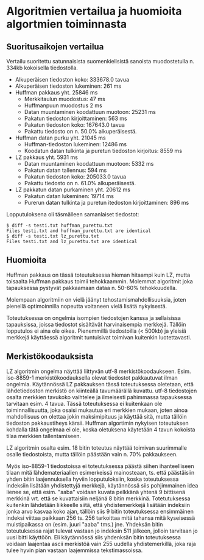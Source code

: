 # Algoritmien vertailua ja huomioita algortmien toiminnasta

## Suoritusaikojen vertailua

Vertailu suoritettu satunnaisista suomenkielisistä sanoista muodostetulla n. 334kb
kokoisella tiedostolla.

- Alkuperäisen tiedoston koko: 333678.0 tavua
- Alkuperäisen tiedoston lukeminen: 261 ms
- Huffman pakkaus yht. 25846 ms
   - Merkkitaulun muodostus: 47 ms
   - Huffmanpuun muodostus 2 ms
   - Datan muuntaminen koodattuun muotoon: 25231 ms
   - Pakatun tiedoston kirjoittaminen: 563 ms
   - Pakatun tiedoston koko: 167643.0 tavua
   - Pakattu tiedosto on n. 50.0% alkuperäisestä.
- Huffman datan purku yht. 21045 ms
   - Huffman-tiedoston lukeminen: 12486 ms
   - Koodatun datan tulkinta ja puretun tiedoston kirjoitus: 8559 ms
- LZ pakkaus yht. 5931 ms
   - Datan muuntaminen koodattuun muotoon: 5332 ms
   - Pakatun datan tallennus: 594 ms
   - Pakatun tiedoston koko: 205033.0 tavua
   - Pakattu tiedosto on n. 61.0% alkuperäisestä.
- LZ pakkatun datan purkaminen yht. 20612 ms
   - Pakatun datan lukeminen: 19714 ms
   - Purerun datan tulkinta ja puretun itedoston kirjoittaminen: 896 ms

Lopputuloksena oli täsmälleen samanlaiset tiedostot:

```console
$ diff -s testi.txt huffman_purettu.txt
Files testi.txt and huffman_purettu.txt are identical
$ diff -s testi.txt lz_purettu.txt
Files testi.txt and lz_purettu.txt are identical
```

## Huomioita

Huffman pakkaus on tässä toteutuksessa hieman hitaampi kuin LZ, mutta toisaalta
Huffman pakkaus toimii tehokkaammin. Molemmat algoritmit joka tapauksessa pystyvät
pakkaamaan dataa n. 50-60% tehokkuudella.

Molempaan algoritmiin on vielä jäänyt tehostamismahdollisuuksia, joten pienellä
optimoinnilla nopeutta voitaneen vielä lisätä nykyisestä.

Toteutuksessa on ongelmia isompien tiedostojen kanssa ja sellaisissa tapauksissa,
joissa tiedostot sisältävät harvinaisempia merkkejä. Tällöin lopputulos ei aina
ole oikea. Pienemmillä tiedostoilla (< 500kb) ja yleisiä merkkejä käyttäessä
algoritmit tuntuisivat toimivan kuitenkin luotettavasti.

## Merkistökoodauksista

LZ algoritmin ongelma näyttää liittyvän utf-8 merkistökoodaukseen. Esim. iso-8859-1
merkistökoodauksella olevat tiedostot pakkautuvat ilman ongelmia. Käytännössä
LZ pakkauksen tässä toteutuksessa oletetaan, että lähdetiedoston merkistö on kiinteällä
tavumäärällä kuvattu. utf-8 tiedostojen osalta merkkien tavukoko vaihtelee ja
ilmeisesti pahimmassa tapauksessa tarvitaan esim. 4 tavua. Tässä toteutuksessa
ei kuitenkaan ole toiminnallisuutta, joka osaisi mukautua eri merkkien mukaan, joten
ainoa mahdollisuus on olettaa jokin maksimipituus ja käyttää sitä, mutta tällöin
tiedoston pakkaustiheys kärsii. Huffman algortimin nykyisen toteutuksen kohdalla
tätä ongelmaa ei ole, koska oletuksena käytetään 4 tavun kokoista tilaa merkkien
tallentamiseen.

LZ algoritmin osalta esim. 18 bitin toteutus näyttää toimivan suurimmalle osalle
tiedostoista, mutta tällöin päästään vain n. 70% pakkaukseen.

Myös iso-8859-1 tiedostoissa ei toteutuksessa päästä siihen ihanteelliseen tilaan
mitä lähdemateriaalien esimerkeissä mainosteaan, ts. että päästäisiin yhden bitin
laajennuksella hyviin lopputuloksiin, koska toteutuksessa indeksiin lisätään yhdistettyjä
merkkejä, käytännössä siis pohjimmainen idea lienee se, että esim. "aaba" voidaan
kuvata pelkkänä yhtenä 9 bittisenä merkkinä vrt. että se kuvattaisiin neljänä
8 bitin merkkinä. Totetutuksessa kuitenkin lähdetään liikkeelle siitä, että yhdistemerkkejä
lisätään indeksiin jonka arvo kasvaa koko ajan, tällöin siis 9 bitin toteutuksessa
ensimmäinen indeksi viittaa paikkaan 256 ts. 256 tarkoittaa mitä tahansa mitä kyseisessä
muistipaikassa on (esim. juuri "aaba" tms.) jne. Yhdeksän bitin toteutuksessa
rajat tulevat vastaan jo indeksin 511 jälkeen, jolloin tarvitaan jo uusi bitti käyttöön.
Eli käytännössä siis yhdenksän bitin toteutuksessa voidaan laajentaa ascii merkistöä
vain 255 uudella yhdistemerkillä, joka raja tulee hyvin pian vastaan laajemmissa
tekstimassoissa.

